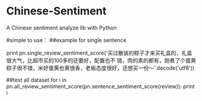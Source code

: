 # Chinese-Sentiment
A Chinese sentiment analyze lib with Python

#simple to use：
##example for single sentence

print
pn.single_review_sentiment_score('买过散装的粽子才来买礼盒的，礼盒很大气，比超市买的100多的还要好，配置也不
错，肉的素的都有，刚煮了个蛋黄粽子很不错，米好蛋黄也黄很香，老板态度很好，还想买一份～'.decode('utf8'))


##test all dataset
for i in pn.all_review_sentiment_score(pn.sentence_sentiment_score(review)):
	print i

